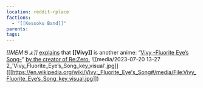 ```yaml
---
location: reddit-rplace
factions:
  - "[[Kessoku Band]]"
parents: 
tags: 
---
```

*[[MEMちょ]]* [explains](https://discord.com/channels/1093664259273130084/1131230952119615600/1131578035263504404) that **[[Vivy]]** is another anime: “[Vivy -Fluorite Eye’s Song-](https://discord.com/channels/1093664259273130084/1131230952119615600/1131578082831110144)” [by the creator of Re:Zero.](https://discord.com/channels/1093664259273130084/1131230952119615600/1131578132260995163)
![[media/2023-07-20 13-27 2_'Vivy_Fluorite_Eye’s_Song_key_visual'.jpg]]
([[https://en.wikipedia.org/wiki/Vivy:_Fluorite_Eye's_Song#/media/File:Vivy_Fluorite_Eye’s_Song_key_visual.jpg]])

